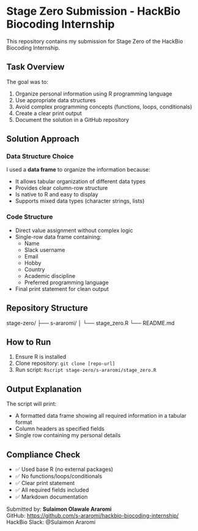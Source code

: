 # Stage Zero Submission - HackBio Biocoding Internship

This repository contains my submission for Stage Zero of the HackBio Biocoding Internship.

## Task Overview
The goal was to:
1. Organize personal information using R programming language
2. Use appropriate data structures
3. Avoid complex programming concepts (functions, loops, conditionals)
4. Create a clear print output
5. Document the solution in a GitHub repository

## Solution Approach

### Data Structure Choice
I used a **data frame** to organize the information because:
- It allows tabular organization of different data types
- Provides clear column-row structure
- Is native to R and easy to display
- Supports mixed data types (character strings, lists)

### Code Structure
- Direct value assignment without complex logic
- Single-row data frame containing:
  - Name
  - Slack username
  - Email
  - Hobby
  - Country
  - Academic discipline
  - Preferred programming language
- Final print statement for clean output

## Repository Structure
stage-zero/
├── s-araromi/
│ └── stage_zero.R
└── README.md

## How to Run
1. Ensure R is installed
2. Clone repository: `git clone [repo-url]`
3. Run script: `Rscript stage-zero/s-araromi/stage_zero.R`

## Output Explanation
The script will print:
- A formatted data frame showing all required information in a tabular format
- Column headers as specified fields
- Single row containing my personal details

## Compliance Check
- ✅ Used base R (no external packages)
- ✅ No functions/loops/conditionals
- ✅ Clear print statement
- ✅ All required fields included
- ✅ Markdown documentation

Submitted by: **Sulaimon Olawale Araromi**  
GitHub: https://github.com/s-araromi/hackbio-biocoding-internship/  
HackBio Slack: @Sulaimon Araromi  
